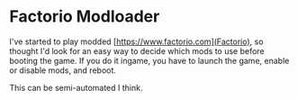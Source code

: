 # Factorio Modloader

I've started to play modded [https://www.factorio.com](Factorio), so thought I'd look for an easy way to decide which mods to use before booting the game. 
If you do it ingame, you have to launch the game, enable or disable mods, and reboot.

This can be semi-automated I think.